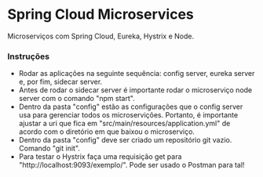 # Spring Cloud Microservices
Microserviços com Spring Cloud, Eureka, Hystrix e Node.

### Instruções
- Rodar as aplicações na seguinte sequência: config server, eureka server e, por fim, sidecar server.
- Antes de rodar o sidecar server é importante rodar o microserviço node server com o comando "npm start".
- Dentro da pasta "config" estão as configurações que o config server usa para gerenciar todos os microservições. Portanto, é importante ajustar a uri que fica em "src/main/resources/application.yml" de acordo com o diretório em que baixou o microserviço.
- Dentro da pasta "config" deve ser criado um repositório git vazio. Comando "git init".
- Para testar o Hystrix faça uma requisição get para "http://localhost:9093/exemplo/". Pode ser usado o Postman para tal!

